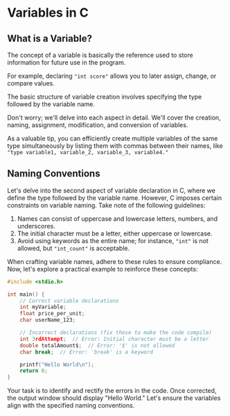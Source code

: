 # Variables in C

## What is a Variable?

The concept of a variable is basically the reference used to store information for future use in the program.

For example, declaring `"int score"` allows you to later assign, change, or compare values.

The basic structure of variable creation involves specifying the type followed by the variable name.

Don't worry; we'll delve into each aspect in detail. We'll cover the creation, naming, assignment, modification, and conversion of variables.

As a valuable tip, you can efficiently create multiple variables of the same type simultaneously by listing them with commas between their names, like `"type variable1, variable_2, variable_3, variable4."`

## Naming Conventions

Let's delve into the second aspect of variable declaration in C, where we define the type followed by the variable name. However, C imposes certain constraints on variable naming. Take note of the following guidelines:

1. Names can consist of uppercase and lowercase letters, numbers, and underscores.
2. The initial character must be a letter, either uppercase or lowercase.
3. Avoid using keywords as the entire name; for instance, `"int"` is not allowed, but `"int_count"` is acceptable.

When crafting variable names, adhere to these rules to ensure compliance. Now, let's explore a practical example to reinforce these concepts:

```c
#include <stdio.h>

int main() {
    // Correct variable declarations
    int myVariable;
    float price_per_unit;
    char userName_123;

    // Incorrect declarations (fix these to make the code compile)
    int 3rdAttempt;  // Error: Initial character must be a letter
    double totalAmount$;  // Error: '$' is not allowed
    char break;  // Error: 'break' is a keyword

    printf("Hello World\n");
    return 0;
}
```

Your task is to identify and rectify the errors in the code. Once corrected, the output window should display "Hello World." Let's ensure the variables align with the specified naming conventions.
